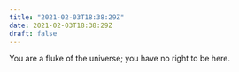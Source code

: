```yaml
---
title: "2021-02-03T18:38:29Z"
date: 2021-02-03T18:38:29Z
draft: false
---
```


You are a fluke of the universe; you have no right to be here.
